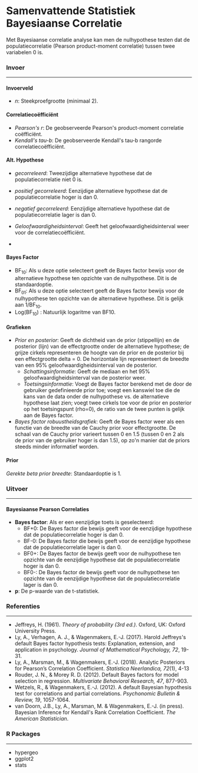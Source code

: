 Samenvattende Statistiek Bayesiaanse Correlatie
==========

Met Bayesiaanse correlatie analyse kan men de nulhypothese testen dat de populatiecorrelatie (Pearson product-moment correlatie) tussen twee variabelen 0 is.

### Invoer
---

#### Invoerveld
- *n*: Steekproefgrootte (minimaal 2).

#### Correlatiecoëfficiënt
  - *Pearson's r*: De geobserveerde Pearson's product-moment correlatie coëfficiënt.
  - *Kendall's tau-b*: De geobserveerde Kendall's tau-b rangorde correlatiecoëfficiënt.

#### Alt. Hypothese
- *gecorreleerd*: Tweezijdige alternatieve hypothese dat de populatiecorrelatie niet 0 is.
- *positief gecorreleerd*: Eenzijdige alternatieve hypothese dat de populatiecorrelatie hoger is dan 0.
- *negatief gecorreleerd*: Eenzijdige alternatieve hypothese dat de populatiecorrelatie lager is dan 0.

- *Geloofwaardigheidsinterval*: Geeft het geloofwaardigheidsinterval weer voor de correlatiecoëfficiënt.
-
#### Bayes Factor
- BF<sub>10</sub>: Als u deze optie selecteert geeft de Bayes factor bewijs voor de alternatieve hypothese ten opzichte van de nulhypothese. Dit is de standaardoptie.
- BF<sub>01</sub>: Als u deze optie selecteert geeft de Bayes factor bewijs voor de nulhypothese ten opzichte van de alternatieve hypothese. Dit is gelijk aan 1/BF<sub>10</sub>.
- Log(BF<sub>10</sub>) : Natuurlijk logaritme van BF10.

#### Grafieken
- *Prior en posterior*: Geeft de dichtheid van de prior (stippellijn) en de posterior (lijn) van de effectgrootte onder de alternatieve hypothese; de grijze cirkels representeren de hoogte van de prior en de posterior bij een effectgrootte delta = 0. De horizontale lijn representeert de breedte van een 95% geloofwaardigheidsinterval van de posterior.
  - *Schattingsinformatie*: Geeft de mediaan en het 95% geloofwaardigheidsinterval van de posterior weer.
  - *Toetsingsinformatie*: Voegt de Bayes factor berekend met de door de gebruiker gedefinieerde prior toe; voegt een kanswiel toe die de kans van de data onder de nulhypothese vs. de alternatieve hypothese laat zien; voegt twee cirkels toe voor de prior en posterior op het toetsingspunt (rho=0), de ratio van de twee punten is gelijk aan de Bayes factor.
- *Bayes factor robuustheidsgrafiek*: Geeft de Bayes factor weer als een functie van de breedte van de Cauchy prior voor effectgrootte. De schaal van de Cauchy prior varieert tussen 0 en 1.5 (tussen 0 en 2 als de prior van de gebruiker hoger is dan 1.5), op zo'n manier dat de priors steeds minder informatief worden.

#### Prior

*Gerekte beta prior breedte*: Standaardoptie is 1.

### Uitvoer
---
#### Bayesiaanse Pearson Correlaties
- **Bayes factor**: Als er een eenzijdige toets is geselecteerd:
  - BF+0: De Bayes factor die bewijs geeft voor de eenzijdige hypothese dat de populatiecorrelatie hoger is dan 0.
  - BF-0: De Bayes factor die bewijs geeft voor de eenzijdige hypothese dat de populatiecorrelatie lager is dan 0.
  - BF0+: De Bayes factor de bewijs geeft voor de nulhypothese ten opzichte van de eenzijdige hypothese dat de populatiecorrelatie hoger is dan 0.
  - BF0-: De Bayes factor de bewijs geeft voor de nulhypothese ten opzichte van de eenzijdige hypothese dat de populatiecorrelatie lager is dan 0.
- **p**: De p-waarde van de t-statistiek.

### Referenties
---
- Jeffreys, H. (1961). *Theory of probability (3rd ed.)*. Oxford, UK: Oxford University Press.
- Ly, A., Verhagen, A. J., & Wagenmakers, E.-J. (2017). Harold Jeffreys's default Bayes factor hypothesis tests: Explanation, extension, and application in psychology. *Journal of Mathematical Psychology, 72*, 19-31.
- Ly, A., Marsman, M., & Wagenmakers, E.-J. (2018).  Analytic Posteriors for Pearson’s Correlation Coefficient. *Statistica Neerlandica, 72*(1), 4-13
- Rouder, J. N., & Morey R. D. (2012). Default Bayes factors for model selection in regression. *Multivariate Behavioral Research, 47*, 877-903.
- Wetzels, R., & Wagenmakers, E.-J. (2012). A default Bayesian hypothesis test for correlations and partial correlations. *Psychonomic Bulletin & Review, 19*, 1057-1064.
- van Doorn, J.B., Ly, A., Marsman, M. & Wagenmakers, E.-J. (in press). Bayesian Inference for Kendall's Rank Correlation Coefficient. *The American Statistician*.

### R Packages
---
- hypergeo
- ggplot2
- stats
